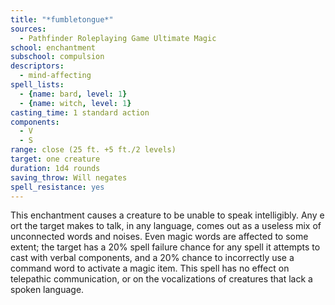 ```yaml
---
title: "*fumbletongue*"
sources:
  - Pathfinder Roleplaying Game Ultimate Magic
school: enchantment
subschool: compulsion
descriptors:
  - mind-affecting
spell_lists:
  - {name: bard, level: 1}
  - {name: witch, level: 1}
casting_time: 1 standard action
components:
  - V
  - S
range: close (25 ft. +5 ft./2 levels)
target: one creature
duration: 1d4 rounds
saving_throw: Will negates
spell_resistance: yes
---
```


This enchantment causes a creature to be unable to speak intelligibly. Any e ort the target makes to talk, in any language, comes out as a useless mix of unconnected words and noises. Even magic words are affected to some extent; the target has a 20% spell failure chance for any spell it attempts to cast with verbal components, and a 20% chance to incorrectly use a command word to activate a magic item. This spell has no effect on telepathic communication, or on the vocalizations of creatures that lack a spoken language.

